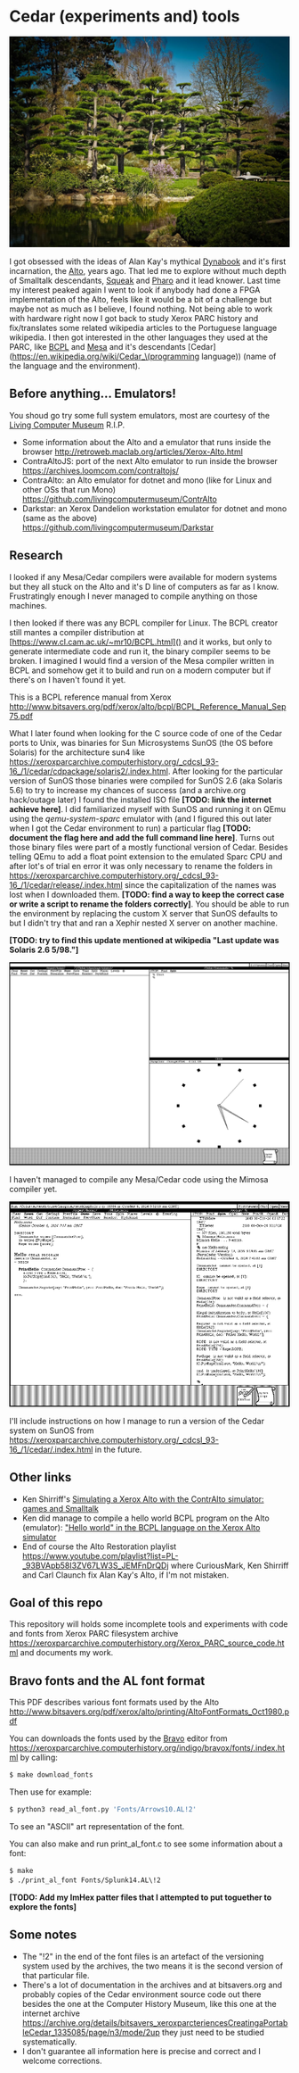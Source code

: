 # Cedar (experiments and) tools

![Cedar tree in a japanese garden. Image credit to free-images.com](./misc/cedar_japanese_cedar_tree.jpg)

I got obsessed with the ideas of Alan Kay's mythical [Dynabook](https://en.wikipedia.org/wiki/Dynabook) and it's first incarnation, the [Alto](https://en.wikipedia.org/wiki/Xerox_Alto), years ago. That led me to explore without much depth of Smalltalk descendants, [Squeak](https://squeak.org/) and [Pharo](https://pharo.org/) and it lead knower. Last time my interest peaked again I went to look if anybody had done a FPGA implementation of the Alto, feels like it would be a bit of a challenge but maybe not as much as I believe, I found nothing. Not being able to work with hardware right now I got back to study Xerox PARC history and fix/translates some related wikipedia articles to the Portuguese language wikipedia. I then got interested in the other languages they used at the PARC, like [BCPL](https://en.wikipedia.org/wiki/BCPL) and [Mesa](https://en.wikipedia.org/wiki/Mesa_\(programming_language\)) and it's descendants [Cedar](https://en.wikipedia.org/wiki/Cedar_\(programming language\)) (name of the language and the environment).

## Before anything... Emulators!

You shoud go try some full system emulators, most are courtesy of the [Living Computer Museum](https://en.wikipedia.org/wiki/Living_Computers:_Museum_%2B_Labs) R.I.P.

- Some information about the Alto and a emulator that runs inside the browser http://retroweb.maclab.org/articles/Xerox-Alto.html
- ContraAltoJS: port of the next Alto emulator to run inside the browser https://archives.loomcom.com/contraltojs/
- ContraAlto: an Alto emulator for dotnet and mono (like for Linux and other OSs that run Mono) https://github.com/livingcomputermuseum/ContrAlto
- Darkstar: an Xerox Dandelion workstation emulator for dotnet and mono (same as the above) https://github.com/livingcomputermuseum/Darkstar


## Research
I looked if any Mesa/Cedar compilers were available for modern systems but they all stuck on the Alto and it's D line of computers as far as I know. Frustratingly enough I never managed to compile anything on those machines.

I then looked if there was any BCPL compiler for Linux. The BCPL creator still mantes a compiler distribution at [https://www.cl.cam.ac.uk/~mr10/BCPL.html]() and it works, but only to generate intermediate code and run it, the binary compiler seems to be broken. I imagined I would find a version of the Mesa compiler written in BCPL and somehow get it to build and run on a modern computer but if there's on I haven't found it yet.

This is a BCPL reference manual from Xerox http://www.bitsavers.org/pdf/xerox/alto/bcpl/BCPL_Reference_Manual_Sep75.pdf

What I later found when looking for the C source code of one of the Cedar ports to Unix, was binaries for Sun Microsystems SunOS (the OS before Solaris) for the architecture sun4 like https://xeroxparcarchive.computerhistory.org/_cdcsl_93-16_/1/cedar/cdpackage/solaris2/.index.html. After looking for the particular version of SunOS those binaries were compiled for SunOS 2.6 (aka Solaris 5.6) to try to increase my chances of success (and a archive.org hack/outage later) I found the installed ISO file **[TODO: link the internet achieve here]**. I did familiarized myself with SunOS and running it on QEmu using the _qemu-system-sparc_ emulator with (and I figured this out later when I got the Cedar environment to run) a particular flag **[TODO: document the flag here and add the full command line here]**. Turns out those binary files were part of a mostly functional version of Cedar. Besides telling QEmu to add a float point extension to the emulated Sparc CPU and after lot's of trial en error it was only necessary to rename the folders in https://xeroxparcarchive.computerhistory.org/_cdcsl_93-16_/1/cedar/release/.index.html since the capitalization of the names was lost when I downloaded them. **[TODO: find a way to keep the correct case or write a script to rename the folders correctly]**. You should be able to run the environment by replacing the custom X server that SunOS defaults to but I didn't try that and ran a Xephir nested X server on another machine.

**[TODO: try to find this update mentioned at wikipedia "Last update was Solaris 2.6 5/98."]**

![Cedar enviroment screenshot](misc/cedar_environment.png)

I haven't managed to compile any Mesa/Cedar code using the Mimosa compiler yet.

![My attempt at writing a "Hello, World!" program in Mesa](misc/hello_world_attempt.png)

I'll include instructions on how I manage to run a version of the Cedar system on SunOS from https://xeroxparcarchive.computerhistory.org/_cdcsl_93-16_/1/cedar/.index.html in the future.


## Other links

- Ken Shirriff's [Simulating a Xerox Alto with the ContrAlto simulator: games and Smalltalk](http://www.righto.com/2016/10/simulating-xerox-alto-with-contralto.html)
- Ken did manage to compile a hello world BCPL program on the Alto (emulator): ["Hello world" in the BCPL language on the Xerox Alto simulator](http://www.righto.com/2016/06/hello-world-in-bcpl-language-on-xerox.html)
- End of course the Alto Restoration playlist https://www.youtube.com/playlist?list=PL-_93BVApb58I3ZV67LW3S_JEMFnDrQDj where CuriousMark, Ken Shirriff and Carl Claunch fix Alan Kay's Alto, if I'm not mistaken.


## Goal of this repo

This repository will holds some incomplete tools and experiments with code and fonts from Xerox PARC filesystem archive https://xeroxparcarchive.computerhistory.org/Xerox_PARC_source_code.html and documents my work.


## Bravo fonts and the AL font format

This PDF describes various font formats used by the Alto http://www.bitsavers.org/pdf/xerox/alto/printing/AltoFontFormats_Oct1980.pdf

You can downloads the fonts used by the [Bravo](https://en.wikipedia.org/wiki/Bravo_\(editor\)) editor from https://xeroxparcarchive.computerhistory.org/indigo/bravox/fonts/.index.html by calling:

```bash
$ make download_fonts
```

Then use for example:

```bash
$ python3 read_al_font.py 'Fonts/Arrows10.AL!2'
```

To see an "ASCII" art representation of the font.

You can also make and run print\_al\_font.c to see some information about a font:

```bash
$ make
$ ./print_al_font Fonts/Splunk14.AL\!2
```
**[TODO: Add my ImHex patter files that I attempted to put toguether to explore the fonts]**

## Some notes

- The "!2" in the end of the font files is an artefact of the versioning system used by the archives, the two means it is the second version of that particular file.
- There's a lot of documentation in the archives and at bitsavers.org and probably copies of the Cedar environment source code out there besides the one at the Computer History Museum, like this one at the internet archive https://archive.org/details/bitsavers_xeroxparcteriencesCreatingaPortableCedar_1335085/page/n3/mode/2up they just need to be studied systematically.
- I don't guarantee all information here is precise and correct and I welcome corrections.
